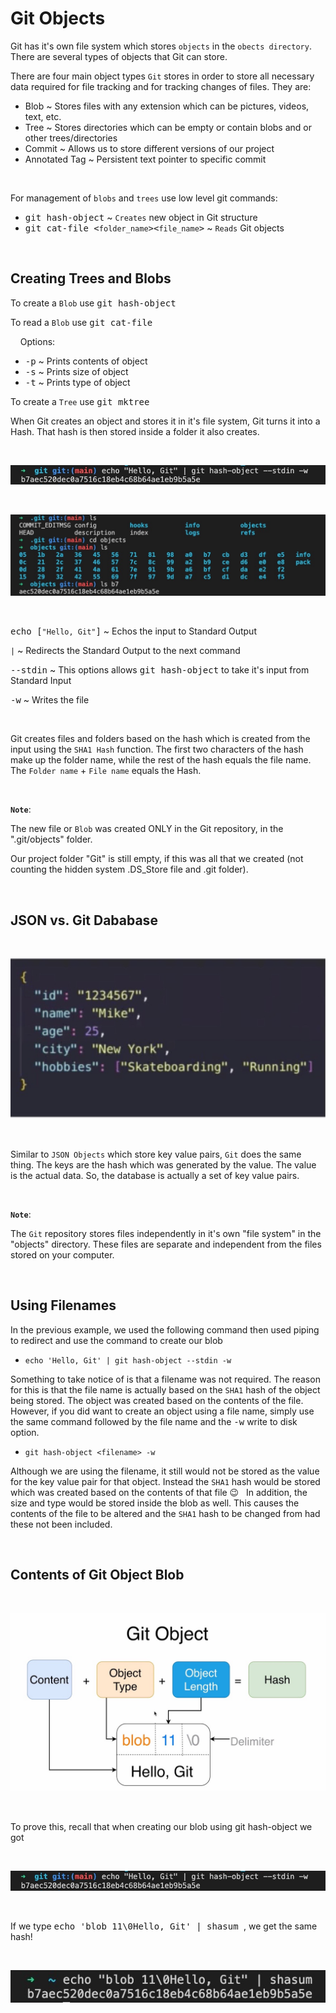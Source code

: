 # **Git Objects**

Git has it's own file system which stores `objects` in the `obects directory`. There are several types of objects that Git can store. 

There are four main object types `Git` stores in order to store all necessary data required for file tracking and for tracking changes of files. They are:
  * Blob ~ Stores files with any extension which can be pictures, videos, text, etc.
  * Tree ~ Stores directories which can be empty or contain blobs and or other trees/directories
  * Commit ~ Allows us to store different versions of our project
  * Annotated Tag ~ Persistent text pointer to specific commit

&nbsp;

For management of `blobs` and `trees` use low level git commands:
  * <kbd>git hash-object</kbd> ~ `Creates` new object in Git structure
  * <kbd>git cat-file <`folder_name`><`file_name`></kbd> ~ `Reads` Git objects

 &nbsp;
 
## **Creating Trees and Blobs**

To create a `Blob` use <kbd>git hash-object</kbd>

To read a `Blob` use <kbd>git cat-file</kbd>

&nbsp; &nbsp; Options:
  * <kbd>-p</kbd> ~ Prints contents of object
  * <kbd>-s</kbd> ~ Prints size of object
  * <kbd>-t</kbd> ~ Prints type of object

To create a `Tree` use <kbd>git mktree</kbd>

When Git creates an object and stores it in it's file system, Git turns it into a Hash. That hash is then stored inside a folder it also creates.

&nbsp;

![alt txt](./assets/creating.png "Creating Blob")

&nbsp;

![alt txt](./assets/inside_b7.png)

&nbsp;

<kbd>echo [`"Hello, Git"`]</kbd> ~ Echos the input to Standard Output

<kbd>`|`</kbd> ~ Redirects the Standard Output to the next command

<kbd>--stdin</kbd> ~ This options allows <kbd>git hash-object</kbd> to take it's input from Standard Input

<kbd>-w</kbd> ~ Writes the file

&nbsp;

Git creates files and folders based on the hash which is created from the input using the `SHA1 Hash` function. The first two characters of the hash make up the folder name, while the rest of the hash equals the file name. The `Folder name` + `File name` equals the Hash.

&nbsp;

**`Note`**:

The new file or `Blob` was created ONLY in the Git repository, in the ".git/objects" folder.

Our project folder "Git" is still empty, if this was all that we created (not counting the hidden system .DS_Store file and .git folder).

&nbsp;

## **JSON vs. Git Dababase**

&nbsp;

![alt txt](./assets/json.png "JSON Object")

&nbsp;

Similar to `JSON Objects` which store key value pairs, `Git` does the same thing. The keys are the hash which was generated by the value. The value is the actual data. So, the database is actually a set of key value pairs.

&nbsp;

**`Note`**:

The `Git` repository stores files independently in it's own "file system" in the "objects" directory. These files are separate and independent from the files stored on your computer. 

&nbsp;

## **Using Filenames**

In the previous example, we used the following command then used piping to redirect and use the command to create our blob  
  * `echo 'Hello, Git' | git hash-object --stdin -w`

Something to take notice of is that a filename was not required. The reason for this is that the file name is actually based on the `SHA1` hash of the object being stored. The object was created based on the contents of the file. However, if you did want to create an object using a file name, simply use the same command followed by the file name and the <kbd>-w</kbd> write to disk option. 
  * `git hash-object <filename> -w`

Although we are using the filename, it still would not be stored as the value for the key value pair for that object. Instead the `SHA1` hash would be stored which was created based on the contents of that file 😉 &nbsp; In addition, the size and type would be stored inside the blob as well. This causes the contents of the file to be altered and the `SHA1` hash to be changed from had these not been included. 

&nbsp;

## **Contents of Git Object Blob**

&nbsp;

![alt txt](./assets/object_blob.png "Content of Git Object")

&nbsp;

To prove this, recall that when creating our blob using git hash-object we got 

&nbsp;

![alt txt](./assets/creating.png "Creating blob")

&nbsp;

If we type <kbd> echo 'blob 11\0Hello, Git' | shasum </kbd>, we get the same hash!

&nbsp;

![alt txt](./assets/example.png "Recreating SHA1 Hash")

